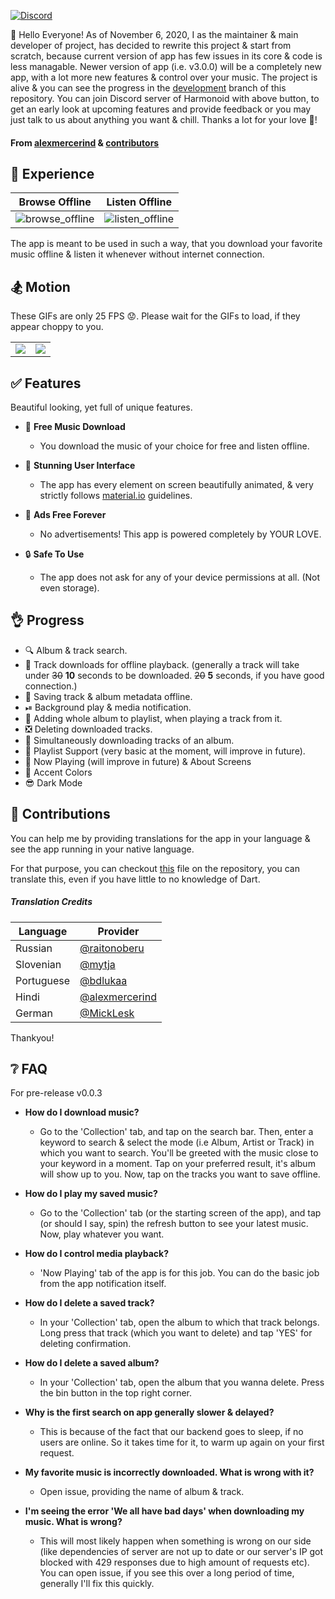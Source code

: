 [![Discord](https://img.shields.io/discord/774213213113810944?color=%23738ADB&label=Discord&logo=Discord&style=for-the-badge)](https://discord.gg/mRxH9zYkGy)

📎 Hello Everyone! As of November 6, 2020, I as the maintainer & main developer of project, has decided to rewrite this project & start from scratch, because current version of app has few issues in its core & code is less managable. Newer version of app (i.e. v3.0.0) will be a completely new app, with a lot more new features & control over your music. The project is alive & you can see the progress in the [development](https://github.com/alexmercerind/harmonoid/tree/development) branch of this repository. You can join Discord server of Harmonoid with above button, to get an early look at upcoming features and provide feedback or you may just talk to us about anything you want & chill. Thanks a lot for your love 💜!

#### From [alexmercerind](https://github.com/alexmercerind) & [contributors](https://github.com/alexmercerind/harmonoid/graphs/contributors)

## 🎵 Experience

|Browse Offline|Listen Offline|
|-|-|
|![browse_offline](https://github.com/alexmercerind/harmonoid/blob/master/README%20Assets/browse_offline.jpg?raw=true)|![listen_offline](https://github.com/alexmercerind/harmonoid/blob/master/README%20Assets/now_playing_demo.jpg?raw=true)|

The app is meant to be used in such a way, that you download your favorite music offline & listen it whenever without internet connection.

## 🏂 Motion

These GIFs are only 25 FPS 😟. Please wait for the GIFs to load, if they appear choppy to you.

|||
|-|-|
|![](https://github.com/alexmercerind/harmonoid/blob/master/README%20Assets/album_demo.gif?raw=true) |![](https://github.com/alexmercerind/harmonoid/blob/master/README%20Assets/ui_demo.gif?raw=true)|

## ✅ Features

 Beautiful looking, yet full of unique features.

- 💾 __Free Music Download__
  - You download the music of your choice for free and listen offline.

- 🎇 __Stunning User Interface__
  - The app has every element on screen beautifully animated, & very strictly follows [material.io](https://material.io) guidelines. 

- 💜 __Ads Free Forever__
  - No advertisements! This app is powered completely by YOUR LOVE.
  
- 🔒 __Safe To Use__
  - The app does not ask for any of your device permissions at all. (Not even storage).

## 👌 Progress

- 🔍 Album & track search.
- 💾 Track downloads for offline playback. (generally a track will take under ~~30~~ **10** seconds to be downloaded. ~~20~~ **5** seconds, if you have good connection.)
- 🧷 Saving track & album metadata offline.
- ⏯ Background play & media notification.
- 📃 Adding whole album to playlist, when playing a track from it.
- ❎ Deleting downloaded tracks.
- 📁 Simultaneously downloading tracks of an album.
- 📃 Playlist Support (very basic at the moment, will improve in future).
- 🎵 Now Playing (will improve in future) &  About Screens
- 🌈 Accent Colors 
- 😎 Dark Mode

## 🎉 Contributions

You can help me by providing translations for the app in your language & see the app running in your native language.

For that purpose, you can checkout [this](https://github.com/alexmercerind/harmonoid/blob/master/lib/scripts/globalsupdater.dart) file on the repository, you can translate this, even if you have little to no knowledge of Dart.

##### Translation Credits

|Language       |Provider                                          |
|---------------|---------------                                   |
|Russian        |[@raitonoberu](http://github.com/raitonoberu)     |
|Slovenian      |[@mytja](http://github.com/mytja)                 |
|Portuguese     |[@bdlukaa](http://github.com/bdlukaa)             |
|Hindi          |[@alexmercerind](http://github.com/alexmercerind) |
|German         |[@MickLesk](http://github.com/MickLesk)           |

Thankyou!

## ❔ FAQ

For pre-release v0.0.3

- __How do I download music?__
  - Go to the 'Collection' tab, and tap on the search bar. Then, enter a keyword to search & select the mode (i.e Album, Artist or Track) in which you want to search. You'll be greeted with the music close to your keyword in a moment. Tap on your preferred result, it's album will show up to you. Now, tap on the tracks you want to save offline.

- __How do I play my saved music?__
  - Go to the 'Collection' tab (or the starting screen of the app), and tap (or should I say, spin) the refresh button to see your latest music. Now, play whatever you want.
  
- __How do I control media playback?__
  - 'Now Playing' tab of the app is for this job. You can do the basic job from the app notification itself.

- __How do I delete a saved track?__
  - In your 'Collection' tab, open the album to which that track belongs. Long press that track (which you want to delete) and tap 'YES' for deleting confirmation.

- __How do I delete a saved album?__
  - In your 'Collection' tab, open the album that you wanna delete. Press the bin button in the top right corner.
  
- __Why is the first search on app generally slower & delayed?__
  - This is because of the fact that our backend goes to sleep, if no users are online. So it takes time for it, to warm up again on your first request.
  
- __My favorite music is incorrectly downloaded. What is wrong with it?__
  - Open issue, providing the name of album & track.
  
- __I'm seeing the error 'We all have bad days' when downloading my music. What is wrong?__
  - This will most likely happen when something is wrong on our side (like dependencies of server are not up to date or our server's IP got blocked with 429 responses due to high amount of requests etc). You can open issue, if you see this over a long period of time, generally I'll fix this quickly.
